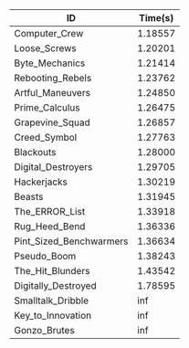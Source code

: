 |ID|Time(s)|
|-|-|
|Computer_Crew|1.18557|
|Loose_Screws|1.20201|
|Byte_Mechanics|1.21414|
|Rebooting_Rebels|1.23762|
|Artful_Maneuvers|1.24850|
|Prime_Calculus|1.26475|
|Grapevine_Squad|1.26857|
|Creed_Symbol|1.27763|
|Blackouts|1.28000|
|Digital_Destroyers|1.29705|
|Hackerjacks|1.30219|
|Beasts|1.31945|
|The_ERROR_List|1.33918|
|Rug_Heed_Bend|1.36336|
|Pint_Sized_Benchwarmers|1.36634|
|Pseudo_Boom|1.38243|
|The_Hit_Blunders|1.43542|
|Digitally_Destroyed|1.78595|
|Smalltalk_Dribble|inf|
|Key_to_Innovation|inf|
|Gonzo_Brutes|inf|
